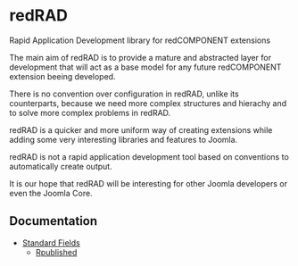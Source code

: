 redRAD
======

Rapid Application Development library for redCOMPONENT extensions

The main aim of redRAD is to provide a mature and abstracted layer for development that will act as a base model for any future redCOMPONENT extension beeing developed.

There is no convention over configuration in redRAD, unlike its counterparts, because we need more complex structures and hierachy and to solve more complex problems in redRAD.

redRAD is a quicker and more uniform way of creating extensions while adding some very interesting libraries and features to Joomla.

redRAD is not a rapid application development tool based on conventions to automatically create output.

It is our hope that redRAD will be interesting for other Joomla developers or even the Joomla Core.

Documentation
------
* [Standard Fields](https://github.com/redCOMPONENT-COM/redRAD/blob/master/docs/fields.md)  
	* [Rpublished](https://github.com/redCOMPONENT-COM/redRAD/blob/master/docs/fields.md#rpublished)